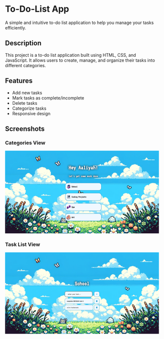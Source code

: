 # To-Do-List App

A simple and intuitive to-do list application to help you manage your tasks efficiently.

## Description

This project is a to-do list application built using HTML, CSS, and JavaScript. It allows users to create, manage, and organize their tasks into different categories.

## Features

- Add new tasks
- Mark tasks as complete/incomplete
- Delete tasks
- Categorize tasks
- Responsive design

## Screenshots

### Categories View

![Categories](app-images/categories.png)

### Task List View

![Task List](app-images/school.png)
